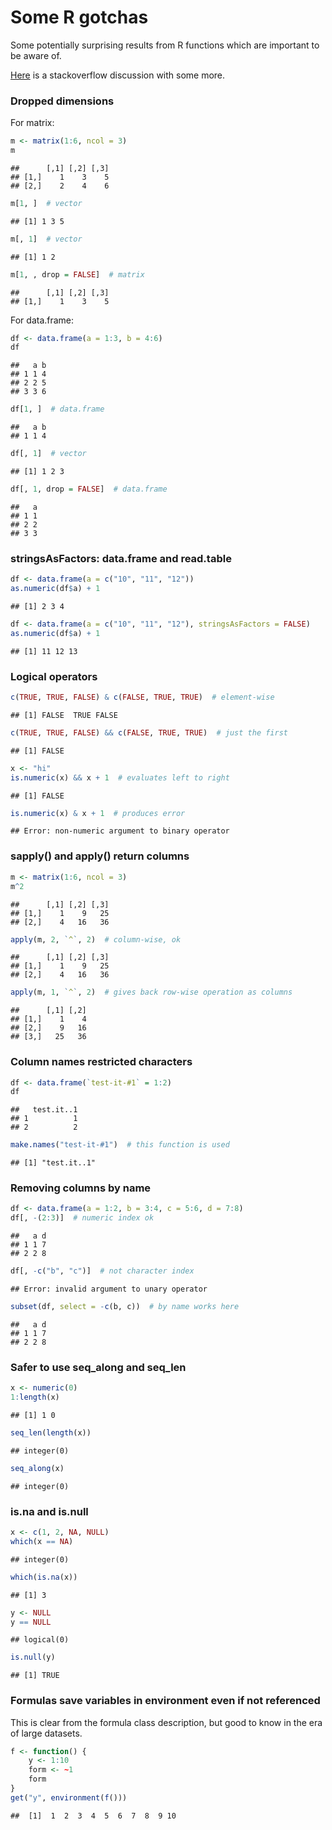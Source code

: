 # Some R gotchas

Some potentially surprising results from R functions
which are important to be aware of. 

[Here](http://stackoverflow.com/questions/1535021/whats-the-biggest-r-gotcha-youve-run-across)
is a stackoverflow discussion with some more. 

### Dropped dimensions

For matrix:


```r
m <- matrix(1:6, ncol = 3)
m
```

```
##      [,1] [,2] [,3]
## [1,]    1    3    5
## [2,]    2    4    6
```

```r
m[1, ]  # vector
```

```
## [1] 1 3 5
```

```r
m[, 1]  # vector
```

```
## [1] 1 2
```

```r
m[1, , drop = FALSE]  # matrix
```

```
##      [,1] [,2] [,3]
## [1,]    1    3    5
```


For data.frame:


```r
df <- data.frame(a = 1:3, b = 4:6)
df
```

```
##   a b
## 1 1 4
## 2 2 5
## 3 3 6
```

```r
df[1, ]  # data.frame
```

```
##   a b
## 1 1 4
```

```r
df[, 1]  # vector
```

```
## [1] 1 2 3
```

```r
df[, 1, drop = FALSE]  # data.frame
```

```
##   a
## 1 1
## 2 2
## 3 3
```


### stringsAsFactors: data.frame and read.table


```r
df <- data.frame(a = c("10", "11", "12"))
as.numeric(df$a) + 1
```

```
## [1] 2 3 4
```

```r
df <- data.frame(a = c("10", "11", "12"), stringsAsFactors = FALSE)
as.numeric(df$a) + 1
```

```
## [1] 11 12 13
```


### Logical operators


```r
c(TRUE, TRUE, FALSE) & c(FALSE, TRUE, TRUE)  # element-wise
```

```
## [1] FALSE  TRUE FALSE
```

```r
c(TRUE, TRUE, FALSE) && c(FALSE, TRUE, TRUE)  # just the first
```

```
## [1] FALSE
```

```r
x <- "hi"
is.numeric(x) && x + 1  # evaluates left to right
```

```
## [1] FALSE
```

```r
is.numeric(x) & x + 1  # produces error
```

```
## Error: non-numeric argument to binary operator
```


### sapply() and apply() return columns


```r
m <- matrix(1:6, ncol = 3)
m^2
```

```
##      [,1] [,2] [,3]
## [1,]    1    9   25
## [2,]    4   16   36
```

```r
apply(m, 2, `^`, 2)  # column-wise, ok
```

```
##      [,1] [,2] [,3]
## [1,]    1    9   25
## [2,]    4   16   36
```

```r
apply(m, 1, `^`, 2)  # gives back row-wise operation as columns
```

```
##      [,1] [,2]
## [1,]    1    4
## [2,]    9   16
## [3,]   25   36
```


### Column names restricted characters


```r
df <- data.frame(`test-it-#1` = 1:2)
df
```

```
##   test.it..1
## 1          1
## 2          2
```

```r
make.names("test-it-#1")  # this function is used
```

```
## [1] "test.it..1"
```


### Removing columns by name


```r
df <- data.frame(a = 1:2, b = 3:4, c = 5:6, d = 7:8)
df[, -(2:3)]  # numeric index ok 
```

```
##   a d
## 1 1 7
## 2 2 8
```

```r
df[, -c("b", "c")]  # not character index
```

```
## Error: invalid argument to unary operator
```

```r
subset(df, select = -c(b, c))  # by name works here
```

```
##   a d
## 1 1 7
## 2 2 8
```


### Safer to use seq_along and seq_len


```r
x <- numeric(0)
1:length(x)
```

```
## [1] 1 0
```

```r
seq_len(length(x))
```

```
## integer(0)
```

```r
seq_along(x)
```

```
## integer(0)
```


### is.na and is.null


```r
x <- c(1, 2, NA, NULL)
which(x == NA)
```

```
## integer(0)
```

```r
which(is.na(x))
```

```
## [1] 3
```

```r
y <- NULL
y == NULL
```

```
## logical(0)
```

```r
is.null(y)
```

```
## [1] TRUE
```


### Formulas save variables in environment even if not referenced

This is clear from the formula class description, but good to know in the era of large datasets.


```r
f <- function() {
    y <- 1:10
    form <- ~1
    form
}
get("y", environment(f()))
```

```
##  [1]  1  2  3  4  5  6  7  8  9 10
```


